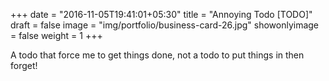 +++
date = "2016-11-05T19:41:01+05:30"
title = "Annoying Todo [TODO]"
draft = false
image = "img/portfolio/business-card-26.jpg"
showonlyimage = false
weight = 1
+++

A todo that force me to get things done, not a todo to put things in then forget!
<!--more-->